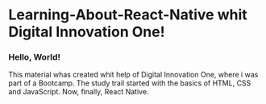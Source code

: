 # Learning-About-React-Native whit Digital Innovation One!

### Hello, World! 
This material whas created whit help of Digital Innovation One, where i was part of a Bootcamp. The study trail started with the basics of HTML, CSS and JavaScript. Now, finally, React Native. 
